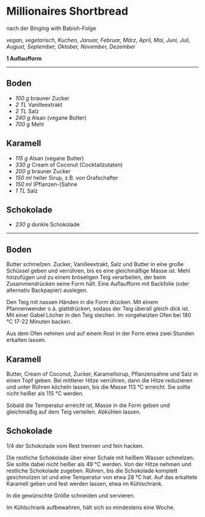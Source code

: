 # Millionaires Shortbread

nach der Binging with Babish-Folge

*vegan, vegetarisch, Kuchen, Januar, Februar, März, April, Mai, Juni, Juli, August, September, Oktober, November, Dezember*

**1 Auflaufform**

---

## Boden

- *100 g* brauner Zucker
- *2 TL* Vanilleextrakt
- *2 TL* Salz
- *240 g* Alsan (vegane Butter)
- *700 g* Mehl

## Karamell

- *115 g* Alsan (vegane Butter)
- *330 g* Cream of Coconut (Cocktailzutaten)
- *200 g* brauner Zucker
- *150 ml* heller Sirup, z.B. von Grafschafter
- *150 ml* (Pflanzen-)Sahne
- *1 TL* Salz

## Schokolade

- *230 g* dunkle Schokolade

---

## Boden

Butter schmelzen. Zucker, Vanilleextrakt, Salz und Butter in eine große Schüssel geben und verrühren, bis es eine gleichmäßige Masse ist. Mehl hinzufügen und zu einem bröseligen Teig verarbeiten, der beim Zusammendrücken seine Form hält. Eine Auflaufform mit Backfolie (oder alternativ Backpapier) auslegen.

Den Teig mit nassen Händen in die Form drücken. Mit einem Pfannenwender o.ä. glattdrücken, sodass der Teig überall gleich dick ist. Mit einer Gabel Löcher in den Teig stechen. Im vorgeheizten Ofen bei 180 °C 17-22 Minuten backen.

Aus dem Ofen nehmen und auf einem Rost in der Form etwa zwei Stunden erkalten lassen.

## Karamell

Butter, Cream of Coconut, Zucker, Karamellsirup, Pflanzensahne und Salz in einen Topf geben. Bei mittlerer Hitze verrühren, dann die Hitze reduzieren und unter Rühren köcheln lassen, bis die Masse 113 °C erreicht. Sie sollte nicht heißer als 115 °C werden.

Sobald die Temperatur erreicht ist, Masse in die Form geben und gleichmäßig auf dem Teig verteilen. Abkühlen lassen.

## Schokolade

1/4 der Schokolade vom Rest trennen und fein hacken.

Die restliche Schokolade über einer Schale mit heißem Wasser schmelzen. Sie sollte dabei nicht heißer als 49 °C werden. Von der Hitze nehmen und restliche Schokolade zugeben. Rühren, bis die Schokolade komplett geschmolzen ist und eine Temperatur von etwa 28 °C hat. Auf das erkaltete Karamell geben und fest werden lassen, etwa im Kühlschrank.

In die gewünschte Größe schneiden und servieren.

Im Kühlschrank aufbewahren, hält sich so mindestens eine Woche.
